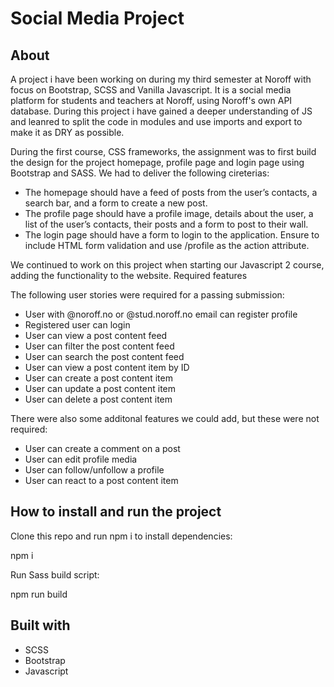 # Social Media Project

## About
A project i have been working on during my third semester at Noroff with focus on Bootstrap, SCSS and Vanilla Javascript. It is a social media platform for students and teachers at Noroff, using Noroff's own API database. During this project i have gained a deeper understanding of JS and leanred to split the code in modules and use imports and export to make it as DRY as possible.

During the first course, CSS frameworks, the assignment was to first build the design for the project homepage, profile page and login page using Bootstrap and SASS. We had to deliver the following cireterias:

- The homepage should have a feed of posts from the user’s contacts, a search bar, and a form to create a new post.
- The profile page should have a profile image, details about the user, a list of the user’s contacts, their posts and a form to post to their wall.
- The login page should have a form to login to the application. Ensure to include HTML form validation and use /profile as the action attribute.

We continued to work on this project when starting our Javascript 2 course, adding the functionality to the website.
Required features

The following user stories were required for a passing submission:

- User with @noroff.no or @stud.noroff.no email can register profile
- Registered user can login
- User can view a post content feed
- User can filter the post content feed
- User can search the post content feed
- User can view a post content item by ID
- User can create a post content item
- User can update a post content item
- User can delete a post content item

There were also some additonal features we could add, but these were not required:

- User can create a comment on a post
- User can edit profile media
- User can follow/unfollow a profile
- User can react to a post content item

## How to install and run the project

Clone this repo and run npm i to install dependencies:

 npm i

Run Sass build script:

 npm run build

## Built with

- SCSS
- Bootstrap
- Javascript
